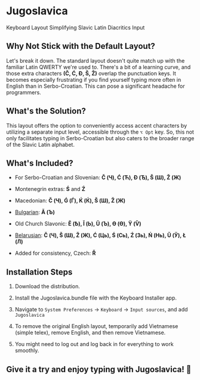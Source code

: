 # Jugoslavica

Keyboard Layout Simplifying Slavic Latin Diacritics Input

## Why Not Stick with the Default Layout?

Let's break it down. The standard layout doesn't quite match up with the
familiar Latin QWERTY we're used to. There's a bit of a learning curve, and
those extra characters **(Č, Ć, Đ, Š, Ž)** overlap the
punctuation keys. It becomes especially frustrating if you find yourself
typing more often in English than in Serbo-Croatian. This can pose a significant
headache for programmers.

## What's the Solution?

This layout offers the option to conveniently access accent characters by
utilizing a separate input level, accessible through the `⌥ Opt` key. So, this
not only facilitates typing in Serbo-Croatian but also caters to the broader
range of the Slavic Latin alphabet.

## What's Included?

* For Serbo-Croatian and Slovenian: **Č (Ч), Ć (Ћ), Đ (Ђ), Š (Ш), Ž (Ж)**

* Montenegrin extras: **Ś** and **Ź**

* Macedonian: **Č (Ч), Ǵ (Ѓ), Ḱ (Ќ), Š (Ш), Ž (Ж)**

* [Bulgarian][1]: **Ă (Ъ)**

* Old Church Slavonic: **Ě (Ѣ), Ĭ (Ь), Ŭ (Ъ), ϴ (Ѳ), Ÿ (Ѷ)**

* [Belarusian][2]: **Č (Ч), Š (Ш), Ž (Ж), Ć (Ць), Ś (Сь), Ź (Зь), Ń (Нь), Ŭ (Ў), Ł (Л)**

* Added for consistency, Czech: **Ř**

## Installation Steps

1. Download the distribution.

2. Install the Jugoslavica.bundle file with the Keyboard Installer app.

3. Navigate to `System Preferences` → `Keyboard` → `Input sources`, and add `Jugoslavica`

4. To remove the original English layout, temporarily add Vietnamese (simple
   telex), remove English, and then remove Vietnamese.

5. You might need to log out and log back in for everything to work smoothly.

## Give it a try and enjoy typing with Jugoslavica! 🚀

[1]: https://en.wikipedia.org/wiki/Romanization_of_Bulgarian#Streamlined_System

[2]: https://en.wikipedia.org/wiki/Belarusian_Latin_alphabet
